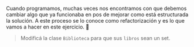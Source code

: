 Cuando programamos, muchas veces nos encontramos con que debemos cambiar algo que ya funcionaba en pos de mejorar como está estructurada la solución. A este proceso se lo conoce como refactorización y es lo que vamos a hacer en este ejercicio. :eyes:

> Modificá la clase `Biblioteca` para que sus `libros` sean un set.